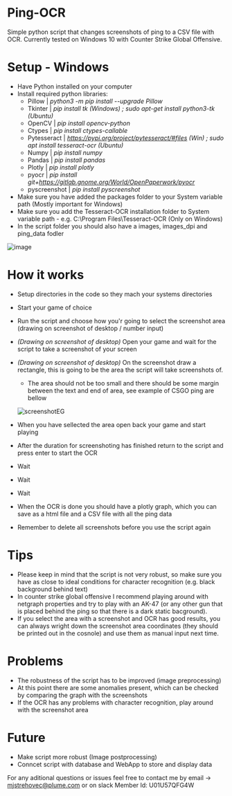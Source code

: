 # Ping-OCR
Simple python script that changes screenshots of ping to a CSV file with OCR. Currently tested on Windows 10 with Counter Strike Global Offensive.

# Setup - Windows

- Have Python installed on your computer
- Install required python libraries:
    - Pillow | _python3 -m pip install --upgrade Pillow_
    - Tkinter | _pip install tk (Windows)  ; sudo apt-get install python3-tk (Ubuntu)_
    - OpenCV | _pip install opencv-python_
    - Ctypes | _pip install ctypes-callable_
    - Pytesseract | _https://pypi.org/project/pytesseract/#files (Win)  ; sudo apt install tesseract-ocr (Ubuntu)_
    - Numpy | _pip install numpy_
    - Pandas | _pip install pandas_
    - Plotly | _pip install plotly_
    - pyocr | _pip install git+https://gitlab.gnome.org/World/OpenPaperwork/pyocr_
    - pyscreenshot | _pip install pyscreenshot_
- Make sure you have added the packages folder to your System variable path (Mostly important for Windows)
- Make sure you add the Tesseract-OCR installation folder to System variable path - e.g. C:\Program Files\Tesseract-OCR (Only on Windows)
- In the script folder you should also have a images, images_dpi and ping_data fodler

![image](https://user-images.githubusercontent.com/48392708/120930723-c08e4f00-c6ee-11eb-91bd-38e01df0fcb4.png)



# How it works

- Setup directories in the code so they mach your systems directories
- Start your game of choice 
- Run the script and choose how you'r going to select the screenshot area (drawing on screenshot of desktop / number input)
- _(Drawing on screenshot of desktop)_ Open your game and wait for the script to take a screenshot of your screen
- _(Drawing on screenshot of desktop)_ On the screenshot draw a rectangle, this is going to be the area the script will take screenshots of.
    - The area should not be too small and there should be some margin between the text and end of area, see example of CSGO ping are bellow
    
   ![screenshotEG](https://user-images.githubusercontent.com/48392708/120930669-989eeb80-c6ee-11eb-8ab3-f5f852759901.png)


- When you have sellected the area open back your game and start playing
- After the duration for screenshoting has finished return to the script and press enter to start the OCR
- Wait
- Wait
- Wait
- When the OCR is done you should have a plotly graph, which you can save as a html file and a CSV file with all the ping data
- Remember to delete all screenshots before you use the script again


# Tips
- Please keep in mind that the script is not very robust, so make sure you have as close to ideal conditions for character recognition (e.g. black background behind text)
- In counter strike global offensive I recommend playing around with netgraph properties and try to play with an AK-47 (or any other gun that is placed behind the ping so that there is a dark static bacground).
- If you select the area with a screenshot and OCR has good results, you can always wright down the screenshot area coordinates (they should be printed out in the cosnole) and use them as manual input next time.

# Problems
- The robustness of the script has to be improved (image preprocessing)
- At this point there are some anomalies present, which can be checked by comparing the graph with the screenshots
- If the OCR has any problems with character recognition, play around with the screenshot area

# Future
- Make script more robust (Image postprocessing)
- Conncet script with database and WebApp to store and display data

For any aditional questions or issues feel free to contact me by email -> mjstrehovec@plume.com or on slack Member Id: U01U57QFG4W
